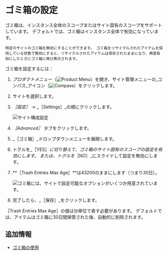# ゴミ箱の設定

ゴミ箱は、インスタンス全体のスコープまたはサイト固有のスコープをサポートしています。 デフォルトでは、ゴミ箱はインスタンス全体で有効になっています。

```{tip}
特定のサイトのゴミ箱を無効にすることができます。 ゴミ箱をリサイクルされたアイテムを保持している状態で無効にすると、リサイクルされたアイテムは保存されたままになり、再度有効にしたときにゴミ箱に再び表示されます。
```

ゴミ箱を設定するには：

1. _プロダクトメニュー_（![Product Menu](../../images/icon-product-menu.png)）を開き、サイト管理メニューの_コンパス_アイコン（![Compass](../../images/icon-compass.png)）をクリックします。
1. サイトを選択します。
1. _［設定］_ &rarr; _［Settings］_の順にクリックします。

   ![サイト構成設定](./configuring-the-recycle-bin/images/01.png)

1. _［Advanced］_ タブをクリックします。
1. _［ゴミ箱］_ドロップダウンメニューを展開します。
1. トグルを_［YES］_に切り替えて、ゴミ箱のサイト固有のスコープの設定を有効にします。 または、トグルを_［NO］_にスライドして設定を無効にします。
1. **［Trash Entries Max Age］**は43200のままにします（つまり30日）。

    ![ゴミ箱には、サイトで設定可能なオプションがいくつか用意されています。](./configuring-the-recycle-bin/images/02.png)

1. 完了したら、_［保存］_をクリックします。

［Trash Entries Max Age］の値は分単位で表す必要があります。 デフォルトでは、アイテムはゴミ箱に30日間保管された後、自動的に削除されます。

## 追加情報

* [ゴミ箱の使用](./using-the-recycle-bin.md)
